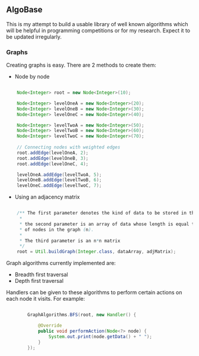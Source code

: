 ## AlgoBase

This is my attempt to build a usable library of well known algorithms which will be helpful in programming competitions or for my research. Expect it to be updated irregularly.

### Graphs
Creating graphs is easy. There are 2 methods to create them:
* Node by node

```java

	Node<Integer> root = new Node<Integer>(10);

	Node<Integer> levelOneA = new Node<Integer>(20);
	Node<Integer> levelOneB = new Node<Integer>(30);
	Node<Integer> levelOneC = new Node<Integer>(40);

	Node<Integer> levelTwoA = new Node<Integer>(50);
	Node<Integer> levelTwoB = new Node<Integer>(60);
	Node<Integer> levelTwoC = new Node<Integer>(70);
	
	// Connecting nodes with weighted edges
	root.addEdge(levelOneA, 2);
	root.addEdge(levelOneB, 3);
	root.addEdge(levelOneC, 4);

	levelOneA.addEdge(levelTwoA, 5);
	levelOneB.addEdge(levelTwoB, 6);
	levelOneC.addEdge(levelTwoC, 7);
```

* Using an adjacency matrix

```java

	/** The first parameter denotes the kind of data to be stored in the node
	 *
	 * the second parameter is an array of data whose length is equal to the number 
	 * of nodes in the graph (n).
	 *
	 * The third parameter is an n*n matrix
	 */
	root = Util.buildGraph(Integer.class, dataArray, adjMatrix);
```

Graph algorithms currently implemented are:

* Breadth first traversal
* Depth first traversal

Handlers can be given to these algorithms to perform certain actions on each node it visits. For example:

```java

		GraphAlgorithms.BFS(root, new Handler() {

			@Override
			public void performAction(Node<?> node) {
				System.out.print(node.getData() + " ");
			}
		});
```


 
